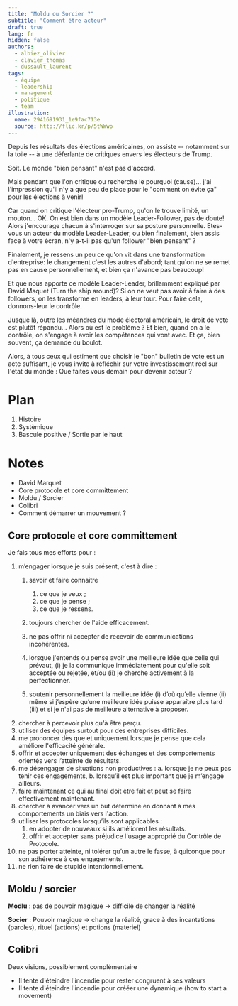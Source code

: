 ```yaml
---
title: "Moldu ou Sorcier ?"
subtitle: "Comment être acteur"
draft: true
lang: fr
hidden: false
authors:
  - albiez_olivier
  - clavier_thomas
  - dussault_laurent
tags:
  - équipe
  - leadership
  - management
  - politique
  - team
illustration:
  name: 2941691931_1e9fac713e
  source: http://flic.kr/p/5tWWwp
---
```


Depuis les résultats des élections américaines, on assiste -- notamment sur la toile -- à une déferlante de critiques envers les électeurs de Trump.

Soit. Le monde "bien pensant" n'est pas d'accord.

Mais pendant que l'on critique ou recherche le pourquoi (cause)...
j'ai l'impression qu'il n'y a que peu de place pour le "comment on évite ça" pour les élections à venir!

Car quand on critique l'électeur pro-Trump, qu'on le trouve limité, un mouton... OK. On est bien dans un modèle Leader-Follower, pas de doute!
Alors j'encourage chacun à s'interroger sur sa posture personnelle. Etes-vous un acteur du modèle Leader-Leader, ou bien finalement, bien assis face à votre écran, n'y a-t-il pas qu'un follower "bien pensant" ?

Finalement, je ressens un peu ce qu'on vit dans une transformation d'entreprise: le changement c'est les autres d'abord; tant qu'on ne se remet pas en cause personnellement, et bien ça n'avance pas beaucoup!

Et que nous apporte ce modèle Leader-Leader, brillamment expliqué par David Maquet (Turn the ship around)?
Si on ne veut pas avoir à faire à des followers, on les transforme en leaders, à leur tour. Pour faire cela, donnons-leur le contrôle.

Jusque là, outre les méandres du mode électoral américain, le droit de vote est plutôt répandu...
Alors où est le problème ? Et bien, quand on a le contrôle, on s'engage à avoir les compétences qui vont avec. Et ça, bien souvent, ça demande du boulot.

Alors, à tous ceux qui estiment que choisir le "bon" bulletin de vote est un acte suffisant, je vous invite à réfléchir sur votre investissement réel sur l'état du monde :
Que faites vous demain pour devenir acteur ?



# Plan

1. Histoire
2. Systèmique
3. Bascule positive / Sortie par le haut


# Notes

- David Marquet
- Core protocole et core committement
- Moldu / Sorcier
- Colibri
- Comment démarrer un mouvement ?


## Core protocole et core committement

Je fais tous mes efforts pour :

1. m’engager lorsque je suis présent, c'est à dire :
    1. savoir et faire connaître
        1. ce que je veux ;
        2. ce que je pense ;
        3. ce que je ressens.

    2. toujours chercher de l'aide efficacement.
    3. ne pas offrir ni accepter de recevoir de communications incohérentes.
    4. lorsque j'entends ou pense avoir une meilleure idée que celle qui prévaut, (i) je la communique immédiatement pour qu'elle soit acceptée ou rejetée, et/ou (ii) je cherche activement à la perfectionner.
    5. soutenir personnellement la meilleure idée (i) d’où qu’elle vienne (ii) même si j’espère qu’une meilleure idée puisse apparaître plus tard (iii) et si je n'ai pas de meilleure alternative à proposer.
2. chercher à percevoir plus qu'à être perçu.
3. utiliser des équipes surtout pour des entreprises difficiles.
4. me prononcer dès que et uniquement lorsque je pense que cela améliore l'efficacité générale.
5. offrir et accepter uniquement des échanges et des comportements orientés vers l’atteinte de résultats.
6. me désengager de situations non productives :
a. lorsque je ne peux pas tenir ces engagements,
b. lorsqu’il est plus important que je m’engage ailleurs.
7. faire maintenant ce qui au final doit être fait et peut se faire effectivement maintenant.
8. chercher à avancer vers un but déterminé en donnant à mes comportements un biais vers l'action.
9. utiliser les protocoles lorsqu’ils sont applicables :
    1. en adopter de nouveaux si ils améliorent les résultats.
    2. offrir et accepter sans préjudice l'usage approprié du Contrôle de Protocole.
10. ne pas porter atteinte, ni tolérer qu’un autre le fasse, à  quiconque pour son adhérence à ces engagements.
11. ne rien faire de stupide intentionnellement.


## Moldu / sorcier

**Modlu** : pas de pouvoir magique -> difficile de changer la réalité

**Socier** : Pouvoir magique -> change la réalité, grace à des incantations (paroles), rituel (actions) et potions (materiel)


## Colibri

Deux visions, possiblement complémentaire

- Il tente d'éteindre l'incendie pour rester congruent à ses valeurs
- Il tente d'éteindre l'incendie pour crééer une dynamique (how to start a movement)
